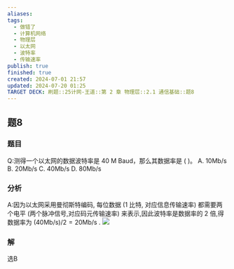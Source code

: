 ```yaml
---
aliases: 
tags:
  - 做错了
  - 计算机网络
  - 物理层
  - 以太网
  - 波特率
  - 传输速率
publish: true
finished: true
created: 2024-07-01 21:57
updated: 2024-07-20 01:25
TARGET DECK: 刷题::25计网-王道::第 2 章 物理层::2.1 通信基础::题8
---
```


## 题8
### 题目
Q:测得一个以太网的数据波特率是 ${40}$ M Baud，那么其数据率是 ( )。
A. ${10}\mathrm{{Mb}}/\mathrm{s}$ B. ${20}\mathrm{{Mb}}/\mathrm{s}$ C. ${40}\mathrm{{Mb}}/\mathrm{s}$ D. ${80}\mathrm{{Mb}}/\mathrm{s}$
### 分析
A:因为以太网采用曼彻斯特编码, 每位数据 (1 比特, 对应信息传输速率) 都需要两个电平 (两个脉冲信号,对应码元传输速率) 来表示,因此波特率是数据率的 2 倍,得数据率为 $( {{40}\mathrm{{Mb}}/\mathrm{s}}) /2 = {20}\mathrm{{Mb}}/\mathrm{s}$ .
![](https://img.hwenyi.tech/202407200126372.webp)
### 解
选B
